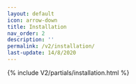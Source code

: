 ```yaml
---
layout: default
icon: arrow-down
title: Installation
nav_order: 2
description: ''
permalink: /v2/installation/
last-update: 14/8/2020
---
```


{% include V2/partials/installation.html %}
